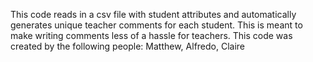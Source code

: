 This code reads in a csv file with student attributes and automatically generates unique teacher
comments for each student. This is meant to make writing comments less of a hassle for teachers.
This code was created by the following people: Matthew, Alfredo, Claire
